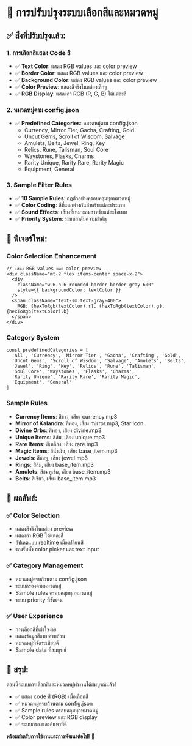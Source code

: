 # 🎨 การปรับปรุงระบบเลือกสีและหมวดหมู่

## ✅ สิ่งที่ปรับปรุงแล้ว:

### 1. **การเลือกสีแสดง Code สี**
- ✅ **Text Color**: แสดง RGB values และ color preview
- ✅ **Border Color**: แสดง RGB values และ color preview  
- ✅ **Background Color**: แสดง RGB values และ color preview
- ✅ **Color Preview**: แสดงสีจริงในกล่องเล็กๆ
- ✅ **RGB Display**: แสดงค่า RGB (R, G, B) ใต้แต่ละสี

### 2. **หมวดหมู่ตาม config.json**
- ✅ **Predefined Categories**: หมวดหมู่ตาม config.json
  - Currency, Mirror Tier, Gacha, Crafting, Gold
  - Uncut Gems, Scroll of Wisdom, Salvage
  - Amulets, Belts, Jewel, Ring, Key
  - Relics, Rune, Talisman, Soul Core
  - Waystones, Flasks, Charms
  - Rarity Unique, Rarity Rare, Rarity Magic
  - Equipment, General

### 3. **Sample Filter Rules**
- ✅ **10 Sample Rules**: กฎตัวอย่างครอบคลุมทุกหมวดหมู่
- ✅ **Color Coding**: สีที่แตกต่างกันสำหรับแต่ละประเภท
- ✅ **Sound Effects**: เสียงที่เหมาะสมสำหรับแต่ละไอเทม
- ✅ **Priority System**: ระบบลำดับความสำคัญ

## 🎯 ฟีเจอร์ใหม่:

### **Color Selection Enhancement**
```tsx
// แสดง RGB values และ color preview
<div className="mt-2 flex items-center space-x-2">
  <div 
    className="w-6 h-6 rounded border border-gray-600"
    style={{ backgroundColor: textColor }}
  />
  <span className="text-sm text-gray-400">
    RGB: {hexToRgb(textColor).r}, {hexToRgb(textColor).g}, {hexToRgb(textColor).b}
  </span>
</div>
```

### **Category System**
```tsx
const predefinedCategories = [
  'All', 'Currency', 'Mirror Tier', 'Gacha', 'Crafting', 'Gold',
  'Uncut Gems', 'Scroll of Wisdom', 'Salvage', 'Amulets', 'Belts',
  'Jewel', 'Ring', 'Key', 'Relics', 'Rune', 'Talisman',
  'Soul Core', 'Waystones', 'Flasks', 'Charms',
  'Rarity Unique', 'Rarity Rare', 'Rarity Magic',
  'Equipment', 'General'
]
```

### **Sample Rules**
- **Currency Items**: สีขาว, เสียง currency.mp3
- **Mirror of Kalandra**: สีทอง, เสียง mirror.mp3, Star icon
- **Divine Orbs**: สีทอง, เสียง divine.mp3
- **Unique Items**: สีส้ม, เสียง unique.mp3
- **Rare Items**: สีเหลือง, เสียง rare.mp3
- **Magic Items**: สีน้ำเงิน, เสียง base_item.mp3
- **Jewels**: สีชมพู, เสียง jewel.mp3
- **Rings**: สีส้ม, เสียง base_item.mp3
- **Amulets**: สีชมพูเข้ม, เสียง base_item.mp3
- **Belts**: สีเขียว, เสียง base_item.mp3

## 🚀 ผลลัพธ์:

### ✅ **Color Selection**
- แสดงสีจริงในกล่อง preview
- แสดงค่า RGB ใต้แต่ละสี
- อัปเดตแบบ realtime เมื่อเปลี่ยนสี
- รองรับทั้ง color picker และ text input

### ✅ **Category Management**
- หมวดหมู่ครบถ้วนตาม config.json
- ระบบกรองตามหมวดหมู่
- Sample rules ครอบคลุมทุกหมวดหมู่
- ระบบ priority ที่ชัดเจน

### ✅ **User Experience**
- การเลือกสีที่เข้าใจง่าย
- แสดงข้อมูลสีแบบครบถ้วน
- หมวดหมู่ที่จัดระเบียบดี
- Sample data ที่สมบูรณ์

## 🎉 สรุป:

ตอนนี้ระบบการเลือกสีและหมวดหมู่ทำงานได้สมบูรณ์แล้ว!
- ✅ แสดง code สี (RGB) เมื่อเลือกสี
- ✅ หมวดหมู่ครบถ้วนตาม config.json
- ✅ Sample rules ครอบคลุมทุกหมวดหมู่
- ✅ Color preview และ RGB display
- ✅ ระบบกรองและค้นหาที่ดี

**พร้อมสำหรับการใช้งานและการพัฒนาต่อไป!** 🚀
